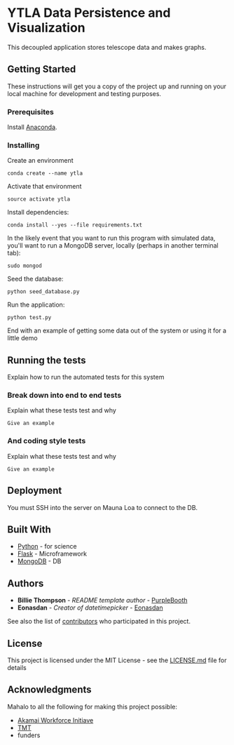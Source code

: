 # YTLA Data Persistence and Visualization

This decoupled application stores telescope data and makes graphs.

## Getting Started

These instructions will get you a copy of the project up and running on your local machine for development and testing purposes.

### Prerequisites

Install [Anaconda](https://docs.anaconda.com/anaconda/install/).

### Installing

Create an environment

```
conda create --name ytla
```

Activate that environment

```
source activate ytla
```

Install dependencies:

```
conda install --yes --file requirements.txt
```

In the likely event that you want to run this program with simulated data, you'll want to run a MongoDB server, locally (perhaps in another terminal tab):

```
sudo mongod
```

Seed the database:

```
python seed_database.py
```

Run the application:

```
python test.py
```

End with an example of getting some data out of the system or using it for a little demo

## Running the tests

Explain how to run the automated tests for this system

### Break down into end to end tests

Explain what these tests test and why

```
Give an example
```

### And coding style tests

Explain what these tests test and why

```
Give an example
```

## Deployment

You must SSH into the server on Mauna Loa to connect to the DB.

## Built With

* [Python](http://www.dropwizard.io/1.0.2/docs/) - for science
* [Flask](https://maven.apache.org/) - Microframework
* [MongoDB](https://rometools.github.io/rome/) - DB

## Authors

* **Billie Thompson** - *README template author* - [PurpleBooth](https://github.com/PurpleBooth)
* **Eonasdan** - *Creator of datetimepicker* - [Eonasdan](https://github.com/eonasdan)

See also the list of [contributors](https://github.com/jamesboyd2008/ytla/contributors) who participated in this project.

## License

This project is licensed under the MIT License - see the [LICENSE.md](LICENSE.md) file for details

## Acknowledgments

Mahalo to all the following for making this project possible:

* [Akamai Workforce Initiave](https://akamaihawaii.org/)
* [TMT]()
* funders
